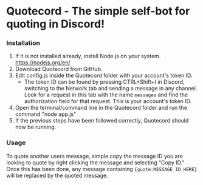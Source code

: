# Quotecord - The simple self-bot for quoting in Discord!

### Installation
1. If it is not installed already, install Node.js on your system. https://nodejs.org/en/
2. Download Quotecord from GitHub.
3. Edit config.js inside the Quotecord folder with your account's token ID.
   * The token ID can be found by pressing CTRL+Shift+I in Discord, switching to the Network tab and sending a message in any channel. Look for a request in this tab with the name ```messages``` and find the authorization field for that request. This is your account's token ID.
4. Open the terminal/command line in the Quotecord folder and run the command "node app.js"
5. If the previous steps have been followed correctly, Quotecord should now be running.

### Usage
To quote another users message, simple copy the message ID you are looking to quote by right clicking the message and selecting "Copy ID." Once this has been done, any message containing ```{quote:MESSAGE_ID_HERE}``` will be replaced by the quoted message.
